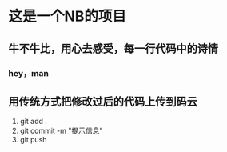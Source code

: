 # 这是一个NB的项目

## 牛不牛比，用心去感受，每一行代码中的诗情


### hey，man

## 用传统方式把修改过后的代码上传到码云
1. git add .
2. git commit -m "提示信息"
3. git push


